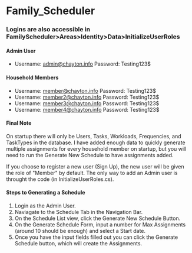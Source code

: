 # Family_Scheduler
### Logins are also accessible in FamilyScheduler>Areas>Identity>Data>InitializeUserRoles
#### Admin User
* Username: admin@chayton.info   Password: Testing123$

#### Household Members
* Username: member@chayton.info   Password: Testing123$
* Username: member2@chayton.info   Password: Testing123$
* Username: member3@chayton.info   Password: Testing123$
* Username: member4@chayton.info   Password: Testing123$

#### Final Note
On startup there will only be Users, Tasks, Workloads, Frequencies, and TaskTypes in the database. I have added enough data to quickly generate multiple assignments for every household member on startup, but you will need to run the Generate New Schedule to have assignments added.

If you choose to register a new user (Sign Up), the new user will be given the role of "Member" by default. The only way to add an Admin user is throught the code (in InitializeUserRoles.cs).

#### Steps to Generating a Schedule
1. Login as the Admin User.
2. Naviagate to the Schedule Tab in the Navigation Bar.
3. On the Schedule List view, click the Generate New Schedule Button.
4. On the Generate Schedule Form, input a number for Max Assignments (around 10 should be enough) and select a Start date.
5. Once you have the input fields filled out you can click the Generate Schedule button, which will create the Assignments.
